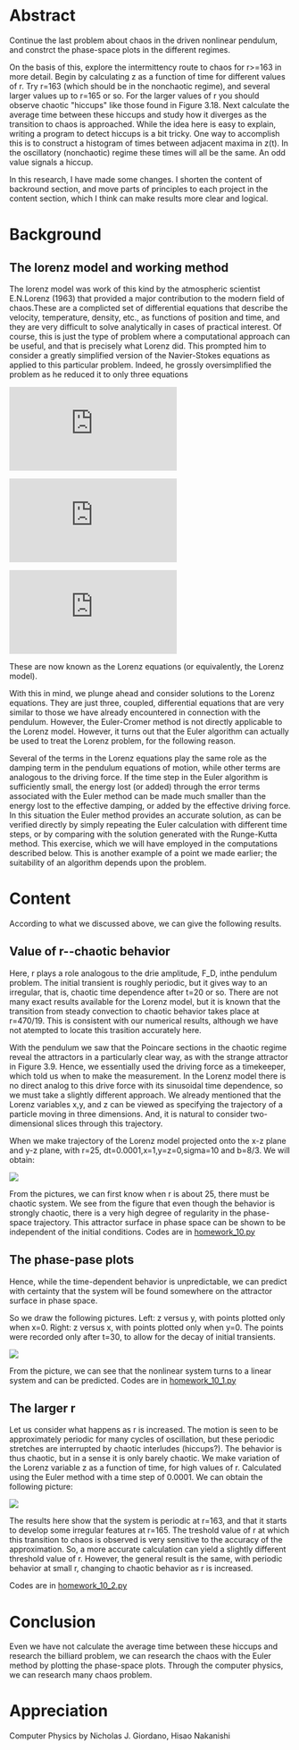 # Abstract
Continue the last problem about chaos in the driven nonlinear pendulum, and constrct the phase-space plots in the different regimes.

On the basis of this, explore the intermittency route to chaos for r>=163 in more detail. Begin by calculating z as a function of time for different values of r. Try r=163 (which should be in the nonchaotic regime), and several larger values up to r=165 or so. For the larger values of r you should observe chaotic "hiccups" like those found in Figure 3.18. Next calculate the average time between these hiccups and study how it diverges as the transition to chaos is approached. While the idea here is easy to explain, writing a program to detect hiccups is a bit tricky. One way to accomplish this is to construct a histogram of times between adjacent maxima in z(t). In the oscillatory (nonchaotic) regime these times will all be the same. An odd value signals a hiccup.

In this research, I have made some changes. I shorten the content of backround section, and move parts of principles to each project in the content section, which I think can make results more clear and logical.
# Background
## The lorenz model and working method
The lorenz model was work of this kind by the atmospheric scientist E.N.Lorenz (1963) that provided a major contribution to the modern field of chaos.These are a complicted set of differential equations that describe the velocity, temperature, density, etc., as functions of position and time, and they are very difficult to solve analytically in cases of practical interest. Of course, this is just the type of problem where a computational approach can be useful, and that is precisely what Lorenz did. This prompted him to consider a greatly simplified version of the Navier-Stokes equations as applied to this particular problem. Indeed, he grossly oversimplified the problem as he reduced it to only three equations

![](http://latex.codecogs.com/gif.latex?%5Cfrac%7Bdx%7D%7Bdt%7D%20%3D%20%5Csigma%20%28y-x%29)

![](http://latex.codecogs.com/gif.latex?%5Cfrac%7Bdy%7D%7Bdt%7D%20%3D%20-xz&plus;rx-y)

![](http://latex.codecogs.com/gif.latex?%5Cfrac%7Bdz%7D%7Bdt%7D%20%3D%20xy-bz)

These are now known as the Lorenz equations (or equivalently, the Lorenz model).

With this in mind, we plunge ahead and consider solutions to the Lorenz equations. They are just three, coupled, differential equations that are very similar to those we have already encountered in connection with the pendulum. However, the Euler-Cromer method is not directly applicable to the Lorenz model. However, it turns out that the Euler algorithm can actually be used to treat the Lorenz problem, for the following reason.

Several of the terms in the Lorenz equations play the same role as the damping term in the pendulum equations of motion, while other terms are analogous to the driving force. If the time step in the Euler algorithm is sufficiently small, the energy lost (or added) through the error terms associated with the Euler method can be made much smaller than the energy lost to the effective damping, or added by the effective driving force. In this situation the Euler method provides an accurate solution, as can be verified directly by simply repeating the Euler calculation with different time steps, or by comparing with the solution generated with the Runge-Kutta method. This exercise, which we will have employed in the computations described below. This is another example of a point we made earlier; the suitability of an algorithm depends upon the problem.

# Content
According to what we discussed above, we can give the following results.
## Value of r--chaotic behavior
Here, r plays a role analogous to the drie amplitude, F_D, inthe pendulum problem. The initial transient is roughly periodic, but it gives way to an irregular, that is, chaotic time dependence after t=20 or so. There are not many exact results available for the Lorenz model, but it is known that the transition from steady convection to chaotic behavior takes place at r=470/19. This is consistent with our numerical results, although we have not atempted to locate this trasition accurately here. 

With the pendulum we saw that the Poincare sections in the chaotic regime reveal the attractors in a particularly clear way, as with the strange attractor in Figure 3.9. Hence, we essentially used the driving force as a timekeeper, which told us when to make the measurement. In the Lorenz model there is no direct analog to this drive force with its sinusoidal time dependence, so we must take a slightly different approach. We already mentioned that the Lorenz variables x,y, and z can be viewed as specifying the trajectory of a particle moving in three dimensions. And, it is natural to consider two-dimensional slices through this trajectory.

When we make trajectory of the Lorenz model projected onto the x-z plane and y-z plane, with r=25, dt=0.0001,x=1,y=z=0,sigma=10 and b=8/3. We will obtain:

![](https://github.com/Nucleus2014/computationalphysics_N2014301020131/blob/master/homework_10.png)

From the pictures, we can first know when r is about 25, there must be chaotic system. We see from the figure that even though the behavior is strongly chaotic, there is a very high degree of regularity in the phase-space trajectory. This attractor surface in phase space can be shown to be independent of the initial conditions. Codes are in [homework_10.py](https://github.com/Nucleus2014/computationalphysics_N2014301020131/blob/master/homework_10.py)
## The phase-pase plots
Hence, while the time-dependent behavior is unpredictable, we can predict with certainty that the system will be found somewhere on the attractor surface in phase space.

So we draw the following pictures. Left: z versus y, with points plotted only when x=0. Right: z versus x, with points plotted only when y=0. The points were recorded only after t=30, to allow for the decay of initial transients.

![](https://github.com/Nucleus2014/computationalphysics_N2014301020131/blob/master/homework_10_1.png)


From the picture, we can see that the nonlinear system turns to a linear system and can be predicted. Codes are in [homework_10_1.py](https://github.com/Nucleus2014/computationalphysics_N2014301020131/blob/master/homework_10_1.py)

## The larger r
Let us consider what happens as r is increased. The motion is seen to be approximately periodic for many cycles of oscillation, but these periodic stretches are interrupted by chaotic interludes (hiccups?). The behavior is thus chaotic, but in a sense it is only barely chaotic. We make variation of the Lorenz variable z as a function of time, for high values of r. Calculated using the Euler method with a time step of 0.0001. We can obtain the following picture:

![](https://github.com/Nucleus2014/computationalphysics_N2014301020131/blob/master/homework_10_2.png)

The results here show that the system is periodic at r=163, and that it starts to develop some irregular features at r=165. The treshold value of r at which this transition to chaos is observed is very sensitive to the accuracy of the approximation. So, a more accurate calculation can yield a slightly different threshold value of r. However, the general result is the same, with periodic behavior at small r, changing to chaotic behavior as r is increased.

Codes are in [homework_10_2.py](https://github.com/Nucleus2014/computationalphysics_N2014301020131/blob/master/homework_10_2.py)

# Conclusion
Even we have not calculate the average time between these hiccups and research the billiard problem, we can research the chaos with the Euler method by plotting the phase-space plots. Through the computer physics, we can research many chaos problem.

# Appreciation
Computer Physics by Nicholas J. Giordano, Hisao Nakanishi
